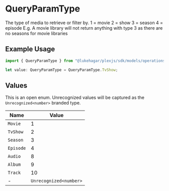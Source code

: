 # QueryParamType

The type of media to retrieve or filter by.
1 = movie
2 = show
3 = season
4 = episode
E.g. A movie library will not return anything with type 3 as there are no seasons for movie libraries


## Example Usage

```typescript
import { QueryParamType } from "@lukehagar/plexjs/sdk/models/operations";

let value: QueryParamType = QueryParamType.TvShow;
```

## Values

This is an open enum. Unrecognized values will be captured as the `Unrecognized<number>` branded type.

| Name                   | Value                  |
| ---------------------- | ---------------------- |
| `Movie`                | 1                      |
| `TvShow`               | 2                      |
| `Season`               | 3                      |
| `Episode`              | 4                      |
| `Audio`                | 8                      |
| `Album`                | 9                      |
| `Track`                | 10                     |
| -                      | `Unrecognized<number>` |